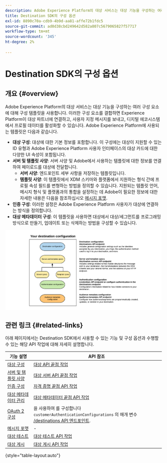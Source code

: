 ```yaml
---
description: Adobe Experience Platform의 대상 서비스는 대상 기능을 구성하는 여러 구성 요소에 대해 구성 템플릿을 사용합니다. 이러한 구성 요소를 결합하면 Experience Platform이 대상 파트너에 연결하고, 사용자 지정 메시지를 보내고, 디지털 에코시스템에서 프로필 데이터를 활성화할 수 있습니다.
title: Destination SDK의 구성 옵션
exl-id: 8890c70a-cdb9-4b9d-aa81-affe72b1fdc5
source-git-commit: ad0d38cbd249642d582a807c5679065827f57717
workflow-type: tm+mt
source-wordcount: '345'
ht-degree: 2%

---
```


# Destination SDK의 구성 옵션

## 개요 {#overview}

Adobe Experience Platform의 대상 서비스는 대상 기능을 구성하는 여러 구성 요소에 대해 구성 템플릿을 사용합니다. 이러한 구성 요소를 결합하면 Experience Platform이 대상 파트너에 연결하고, 사용자 지정 메시지를 보내고, 디지털 에코시스템에서 프로필 데이터를 활성화할 수 있습니다. Adobe Experience Platform에 사용되는 템플릿은 다음과 같습니다.

* **대상 구성**: 대상에 대한 기본 정보를 포함합니다. 이 구성에는 대상이 지원할 수 있는 ID 유형과 Adobe Experience Platform 사용자 인터페이스의 대상 카드에 대한 다양한 UI 속성이 포함됩니다.
* **서버 및 템플릿 사양**: 서버 사양 및 Adobe에서 사용하는 템플릿에 대한 정보를 연결하여 페이로드를 대상에 전달합니다.
   * **서버 사양**: 엔드포인트 세부 사항을 저장하는 템플릿입니다.
   * **템플릿 사양**: 이 템플릿에서 XDM 스키마와 플랫폼에서 지원하는 형식 간에 프로필 속성 필드를 변형하는 방법을 정의할 수 있습니다. 지원되는 템플릿 언어, 메시지 형식 및 플랫폼과의 통합을 설정하는 데 Adobe이 필요한 정보에 대한 자세한 내용은 다음을 참조하십시오 [메시지 포맷](./message-format.md).
* **인증 구성**: 이러한 설정은 Adobe Experience Platform 사용자가 대상에 연결하는 방식을 정의합니다.
* **대상 메타데이터 구성**: 이 템플릿을 사용하면 대상에서 대상/세그먼트를 프로그래밍 방식으로 만들기, 업데이트 또는 삭제하는 방법을 구성할 수 있습니다.

![Destination SDK 템플릿 및 구성](./assets/self-service-configuration.png)

## 관련 링크 {#related-links}

아래 페이지에서는 Destination SDK에서 사용할 수 있는 기능 및 구성 옵션과 수행할 수 있는 해당 API 작업에 대해 자세히 설명합니다.

| 기능 설명 | API 참조 |
|--- |--- |
| [대상 구성](./destination-configuration.md) | [대상 API 끝점 작업](./destination-configuration-api.md) |
| [서버 및 템플릿 사양](./server-and-template-configuration.md) | [대상 서버 API 끝점 작업](./destination-server-api.md) |
| [인증 구성](./authentication-configuration.md) | [자격 증명 끝점 API 작업](./credentials-configuration-api.md) |
| [대상 메타데이터 관리](./audience-metadata-management.md) | [대상 메타데이터 끝점 API 작업](./audience-metadata-api.md) |
| [OAuth 2 구성](./oauth2-authentication.md) | 을 사용하여 를 구성합니다 `customerAuthenticationConfigurations` 의 매개 변수 [/destinations API 엔드포인트](./destination-configuration-api.md). |
| [메시지 포맷](./message-format.md) | - |
| [대상 테스트](./test-destination.md) | [대상 테스트 API 작업](./destination-testing-api.md) |
| [대상 게시](./configure-destination-instructions.md#publish-destination) | [대상 게시 API 작업](./destination-publish-api.md) |

{style=&quot;table-layout:auto&quot;}
